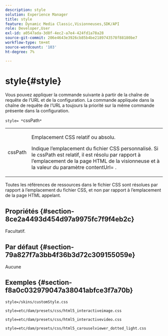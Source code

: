 ```yaml
---
description: style
solution: Experience Manager
title: style
feature: Dynamic Media Classic,Visionneuses,SDK/API
role: Developer,User
exl-id: a0547ada-3d8f-4ec2-a7e4-424fd1a78a28
source-git-commit: 206e4643e3926cb85b4be2189743578f88180be7
workflow-type: tm+mt
source-wordcount: '103'
ht-degree: 7%

---
```


# style{#style}

Vous pouvez appliquer la commande suivante à partir de la chaîne de requête de l’URL et de la configuration. La commande appliquée dans la chaîne de requête de l’URL a toujours la priorité sur la même commande présente dans la configuration.

`style= *`cssPath`*`

<table id="table_F800F787CF0342749B934DAEB600C0EB"> 
 <tbody> 
  <tr> 
   <td colname="col1"> <p> <span class="codeph"> <span class="varname"> cssPath</span> </span> </p> </td> 
   <td colname="col2"> <p> Emplacement CSS relatif ou absolu. </p> <p>Indique l’emplacement du fichier CSS personnalisé. Si le <span class="codeph"><span class="varname"> cssPath</span></span> est relatif, il est résolu par rapport à l’emplacement de la page HTML de la visionneuse et à la valeur du paramètre <span class="codeph"> contentUrl=</span> . </p> </td> 
  </tr> 
 </tbody> 
</table>

Toutes les références de ressources dans le fichier CSS sont résolues par rapport à l’emplacement du fichier CSS, et non par rapport à l’emplacement de la page HTML appelant.

## Propriétés {#section-8ce2a4493d454d97a9975fc7f9f4eb2c}

Facultatif.

## Par défaut {#section-79a827f7a3bb4f36b3d72c309155059e}

Aucune

## Exemples {#section-f8a0c032979047a38041abfce3f7a70b}

`style=/skins/customStyle.css`

`style=etc/dam/presets/css/html5_interactiveimage.css`

`style=etc/dam/presets/css/html5_interactivevideo.css`

`style=etc/dam/presets/css/html5_carouselviewer_dotted_light.css`
